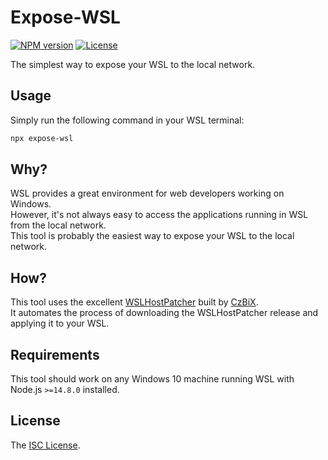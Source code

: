 # Expose-WSL

[![NPM version][npm-image]][npm-url]
[![License][license-image]][license-url]

The simplest way to expose your WSL to the local network.

## Usage

Simply run the following command in your WSL terminal:

```bash
npx expose-wsl
```

## Why?

WSL provides a great environment for web developers working on Windows.  
However, it's not always easy to access the applications running in WSL from the local network.  
This tool is probably the easiest way to expose your WSL to the local network.

## How?

This tool uses the excellent [WSLHostPatcher](https://github.com/CzBiX/WSLHostPatcher) built by [CzBiX](https://github.com/CzBiX).  
It automates the process of downloading the WSLHostPatcher release and applying it to your WSL.

## Requirements

This tool should work on any Windows 10 machine running WSL with Node.js `>=14.8.0` installed.

## License

The [ISC License](LICENSE).

[npm-image]: https://img.shields.io/npm/v/expose-wsl.svg?style=flat-square
[npm-url]: https://npmjs.org/package/expose-wsl
[license-image]: http://img.shields.io/npm/l/expose-wsl.svg?style=flat-square
[license-url]: LICENSE
